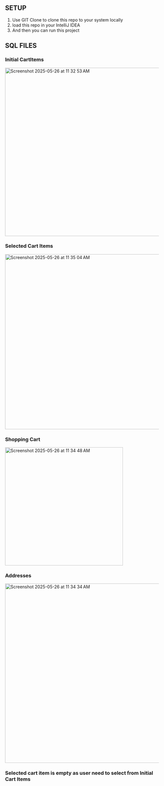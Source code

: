 ## SETUP

1) Use GIT Clone to clone this repo to your system locally
2) load this repo in your IntelliJ IDEA
3) And then you can run this project

## SQL FILES 

### Initial CartItems
<img width="550" alt="Screenshot 2025-05-26 at 11 32 53 AM" src="https://github.com/user-attachments/assets/492983f2-d056-4098-8eee-7b4a83f895f8" />

### Selected Cart Items 

<img width="572" alt="Screenshot 2025-05-26 at 11 35 04 AM" src="https://github.com/user-attachments/assets/9708c52b-c202-4859-ac69-b6e534c9abc9" />

### Shopping Cart

<img width="386" alt="Screenshot 2025-05-26 at 11 34 48 AM" src="https://github.com/user-attachments/assets/0bec2a6a-dec6-4042-8345-c196c0312314" />

### Addresses 

<img width="586" alt="Screenshot 2025-05-26 at 11 34 34 AM" src="https://github.com/user-attachments/assets/e7ba27f0-cd42-46bb-9ae8-4077decc8d63" />

### Selected cart item is empty as user need to select from Initial Cart Items 
